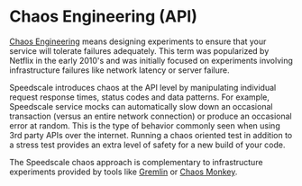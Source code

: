 # Chaos Engineering (API)

[Chaos Engineering](https://en.wikipedia.org/wiki/Chaos_engineering#Days_of_Chaos) means designing experiments to ensure that your service will tolerate failures adequately. This term was popularized by Netflix in the early 2010's and was initially focused on experiments involving infrastructure failures like network latency or server failure.

Speedscale introduces chaos at the API level by manipulating individual request response times, status codes and data patterns. For example, Speedscale service mocks can automatically slow down an occasional transaction (versus an entire network connection) or produce an occasional error at random. This is the type of behavior commonly seen when using 3rd party APIs over the internet. Running a chaos oriented test in addition to a stress test provides an extra level of safety for a new build of your code. 

The Speedscale chaos approach is complementary to infrastructure experiments provided by tools like [Gremlin](https://www.gremlin.com/) or [Chaos Monkey](https://netflix.github.io/chaosmonkey/).